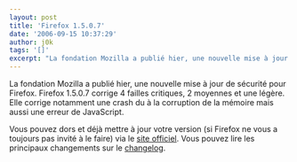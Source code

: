 ```yaml
---
layout: post
title: 'Firefox 1.5.0.7'
date: '2006-09-15 10:37:29'
author: j0k
tags: '[]'
excerpt: "La fondation Mozilla a publié hier, une nouvelle mise à jour de sécurité pour Firefox.     \nFirefox 1.5.0.7 corrige 4 failles critiques, 2 moyennes et une légère.   Elle corrige notamment une crash du à la corruption de la mémoire mais aussi une erreur de JavaScript.  \n  \nVous pouvez dors et déjà mettre à jour votre version (si Firefox ne      …"
---
```


La fondation Mozilla a publié hier, une nouvelle mise à jour de sécurité pour Firefox.
Firefox 1.5.0.7 corrige 4 failles critiques, 2 moyennes et une légère.   Elle corrige notamment une crash du à la corruption de la mémoire mais aussi une erreur de JavaScript.

Vous pouvez dors et déjà mettre à jour votre version (si Firefox ne vous a toujours pas invité à le faire) via le [site officiel](http://www.mozilla.com/firefox/). Vous pouvez lire les principaux changements sur le [changelog](http://www.mozilla.com/firefox/releases/1.5.0.7.html).
